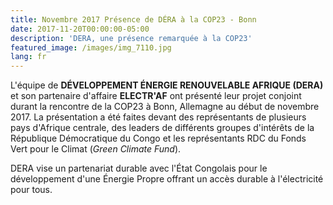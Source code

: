 ```yaml
---
title: Novembre 2017 Présence de DÉRA à la COP23 - Bonn
date: 2017-11-20T00:00:00-05:00
description: 'DERA, une présence remarquée à la COP23'
featured_image: /images/img_7110.jpg
lang: fr
---
```

L'équipe de **DÉVELOPPEMENT ÉNERGIE RENOUVELABLE AFRIQUE (DERA)** et son partenaire d'affaire **ELECTR'AF** ont présenté leur projet conjoint durant la rencontre de la COP23 à Bonn, Allemagne au début de novembre 2017. La présentation a été faites devant des représentants de plusieurs pays d'Afrique centrale, des leaders de différents groupes d'intérêts de la République Démocratique du Congo et les représentants RDC du Fonds Vert pour le Climat (_Green Climate Fund_).

DERA vise un partenariat durable avec l'État Congolais pour le développement d'une Énergie Propre offrant un accès durable à l'électricité pour tous.
